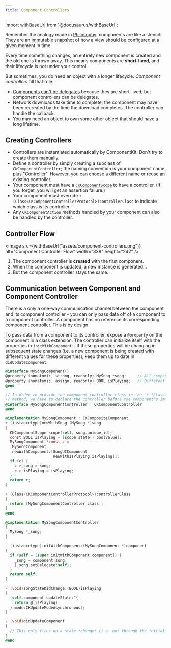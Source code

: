 ```yaml
---
title: Component Controllers
---
```


import withBaseUrl from '@docusaurus/withBaseUrl';

Remember the analogy made in [Philosophy](./philosophy): components are like a stencil. They are an immutable snapshot of how a view should be configured at a given moment in time.

Every time something changes, an entirely new component is created and the old one is thrown away. This means components are **short-lived**, and their lifecycle is not under your control.

But sometimes, you do need an object with a longer lifecycle. _Component controllers_ fill that role:

- [Components can't be delegates](./components-cant-be-delegates) because they are short-lived, but component controllers can be delegates.
- Network downloads take time to complete; the component may have been recreated by the time the download completes. The controller can handle the callback.
- You may need an object to own some other object that should have a long lifetime.

## Creating Controllers

- Controllers are instantiated automatically by ComponentKit. Don't try to create them manually.
- Define a controller by simply creating a subclass of `CKComponentController`; the naming convention is your component name plus "Controller". However, you can choose a different name or reuse an existing controller.
- Your component must have a [`CKComponentScope`](./scopes) to have a controller. (If you forget, you will get an assertion failure.)
- Your component must override `+ (Class<CKComponentControllerProtocol>)controllerClass` to indicate which class is its controller.
- Any `CKComponentAction` methods handled by your component can also be handled by the controller.

## Controller Flow

<image src={withBaseUrl("assets/component-controllers.png")} alt="Component Controller Flow" width="338" height="242" />

1. The component controller is **created** with the first component.
2. When the component is updated, a new instance is generated…
3. But the component controller stays the same.

## Communication between Component and Component Controller

There is a only a one-way communication channel between the component and its component controller - you can only pass data off of a component to a component controller. A component has no reference its corresponding component controller. This is by design.

To pass data from a component to its controller, expose a `@property` on the component in a class extension. The controller can initialize itself with the properties in `initWithComponent:`. If these properties will be changing in subsequent state changes (i.e. a new component is being created with different values for these properties), keep them up to date in `didUpdateComponent`.

```objectivec
@interface MySongComponent()
@property (nonatomic, strong, readonly) MySong *song;     // All components for a controller share the same value
@property (nonatomic, assign, readonly) BOOL isPlaying;   // Different components may have different values (part of component state)
@end

// In order to provide the component controller class in the `+ (Class<CKComponentControllerProtocol>)controllerClass`
// method, we have to declare the controller before the component's implementation.
@interface MySongComponentController : CKComponentController
@end

@implementation MySongComponent : CKCompositeComponent
+ (instancetype)newWithSong:(MySong *)song
{
  CKComponentScope scope(self, song.unique_id);
  const BOOL isPlaying = [scope.state() boolValue];
  MySongComponent *const c =
  [MySongComponent
   newWithComponent:[SongUIComponent
                     newWithIsPlaying:isPlaying]];
  if (c) {
    c->_song = song;
    c->_isPlaying = isPlaying;
  }
  return c;
}

+ (Class<CKComponentControllerProtocol>)controllerClass
{
  return [MySongComponentController class];
}
@end

@implementation MySongComponentController
{
  MySong *_song;
}

- (instancetype)initWithComponent:(MySongComponent *)component
{
  if (self = [super initWithComponent:component]) {
    _song = component.song;
    [_song.setDelegate:self];
  }
  return self;
}

- (void)songStateDidChange:(BOOL)isPlaying
{
  [self.component updateState:^{
    return @(isPlaying);
  } mode:CKUpdateModeAsynchronous];
}

- (void)didUpdateComponent
{
  // This only fires on a state *change* (i.e. not through the initializer path).
}
@end
```
